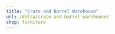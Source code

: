 ```yaml
---
title: "Crate and Barrel Warehouse"
url: /delta/crate-and-barrel-warehouse/
shop: furniture
---
```

